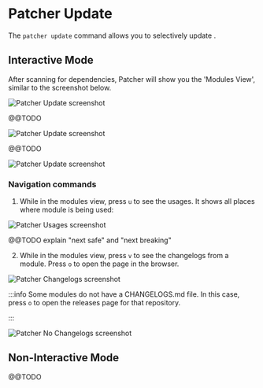 # Patcher Update

The `patcher update` command allows you to selectively update .

## Interactive Mode

After scanning for dependencies, Patcher will show you the 'Modules View', similar to the screenshot below.

![Patcher Update screenshot](/img/guides/stay-up-to-date/patcher/patcher-update-overview-futd.png)

@@TODO

![Patcher Update screenshot](/img/guides/stay-up-to-date/patcher/patcher-update-overview-breaking-change.png)

@@TODO

![Patcher Update screenshot](/img/guides/stay-up-to-date/patcher/patcher-update-overview-update-available.png)

### Navigation commands

1. While in the modules view, press `u` to see the usages. It shows all places where module is being used:

![Patcher Usages screenshot](/img/guides/stay-up-to-date/patcher/patcher-update-usages-update-available.png)

@@TODO explain "next safe" and "next breaking"

2. While in the modules view, press `v` to see the changelogs from a module. Press `o` to open the page in the browser.

![Patcher Changelogs screenshot](/img/guides/stay-up-to-date/patcher/patcher-update-changelog.png)

:::info
Some modules do not have a CHANGELOGS.md file. In this case, press `o` to open the releases page for that repository.

:::

![Patcher No Changelogs screenshot](/img/guides/stay-up-to-date/patcher/patcher-update-no-changelog.png)

## Non-Interactive Mode

@@TODO